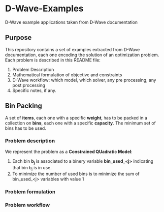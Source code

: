 # D-Wave-Examples
D-Wave example applications taken from D-Wave documentation
## Purpose
This repository contains a set of examples extracted from D-Wave documentation, each one encoding the solution of an optimization problem. Each problem is described in this README file:
1. Problem Description
1. Mathematical formulation of objective and constraints
1. D-Wave workflow: which model, which solver, any pre processing, any post processing
1. Specific notes, if any.
## Bin Packing
A set of **items**, each one with a specific **weight**, has to be packed in a collection on **bins**, each one with a specific **capacity**. The minimum set of bins has to be used.
### Problem description
We represent the problem as a **Constrained QUadratic Model**:
1. Each bin **b<sub>j</sub>** is associated to a binery variable **bin_used_\<j\>** indicating that bin b<sub>j</sub> is in use.
1. To minimize the number of used bins is to minimize the sum of bin_used_\<j\> variables with value 1


### Problem formulation
### Problem workflow